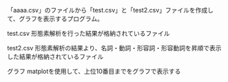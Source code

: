 「aaaa.csv」のファイルから「test.csv」と「test2.csv」ファイルを作成して、グラフを表示するプログラム。

test.csv
形態素解析を行った結果が格納されているファイル

test2.csv
形態素解析の結果より、名詞・動詞・形容詞・形容動詞を昇順で表示した結果が格納されているファイル

グラフ
matplotを使用して、上位10番目までをグラフで表示する
